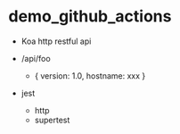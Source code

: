 # demo_github_actions

- Koa http restful api

- /api/foo
  - { version: 1.0, hostname: xxx }

- jest
  - http
  - supertest

